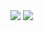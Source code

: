 

<img src= https://user-images.githubusercontent.com/30779569/34746806-b83c6c18-f552-11e7-84b5-a80fb9b14058.gif>

<img src= https://user-images.githubusercontent.com/30779569/34746943-529f63e6-f553-11e7-83f1-b03b3a2423d5.png>
